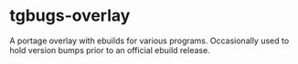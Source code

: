 # tgbugs-overlay
A portage overlay with ebuilds for various programs. Occasionally used to hold version bumps prior to an official ebuild release.
